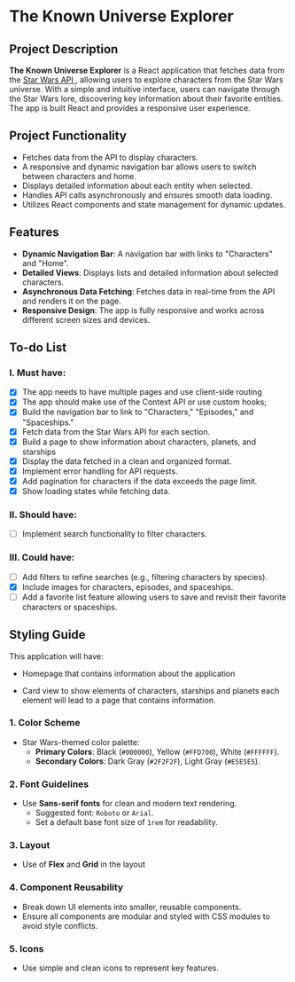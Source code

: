 # The Known Universe Explorer

## Project Description
**The Known Universe Explorer** is a React application that fetches data from the [Star Wars API ](https://akabab.github.io/starwars-api/), allowing users to explore characters from the Star Wars universe. With a simple and intuitive interface, users can navigate through the Star Wars lore, discovering key information about their favorite entities. The app is built React and provides a responsive user experience.

## Project Functionality
- Fetches data from the API to display characters.
- A responsive and dynamic navigation bar allows users to switch between characters and home.
- Displays detailed information about each entity when selected.
- Handles API calls asynchronously and ensures smooth data loading.
- Utilizes React components and state management for dynamic updates.

## Features
- **Dynamic Navigation Bar**: A navigation bar with links to "Characters" and "Home".
- **Detailed Views**: Displays lists and detailed information about selected characters.
- **Asynchronous Data Fetching**: Fetches data in real-time from the API and renders it on the page.
- **Responsive Design**: The app is fully responsive and works across different screen sizes and devices.

## To-do List

### I. Must have:
- [x] The app needs to have multiple pages and use client-side routing
- [x] The app should make use of the Context API or use custom hooks;
- [x] Build the navigation bar to link to "Characters," "Episodes," and "Spaceships."
- [x] Fetch data from the Star Wars API for each section.
- [x] Build a page to show information about characters, planets, and starships
- [x] Display the data fetched in a clean and organized format.
- [x] Implement error handling for API requests.
- [x] Add pagination for characters if the data exceeds the page limit.
- [x] Show loading states while fetching data.

### II. Should have:
- [ ] Implement search functionality to filter characters.

  
### III. Could have:
- [ ] Add filters to refine searches (e.g., filtering characters by species).
- [x] Include images for characters, episodes, and spaceships.
- [ ] Add a favorite list feature allowing users to save and revisit their favorite characters or spaceships.

## Styling Guide

This application will have:

- Homepage that contains information about the application

- Card view to show elements of characters, starships and planets each element will lead to a page that contains information.

### 1. **Color Scheme**
- Star Wars-themed color palette:
    - **Primary Colors**: Black (`#000000`), Yellow (`#FFD700`), White (`#FFFFFF`).
    - **Secondary Colors**: Dark Gray (`#2F2F2F`), Light Gray (`#E5E5E5`).

### 2. **Font Guidelines**
- Use **Sans-serif fonts** for clean and modern text rendering.
    - Suggested font: `Roboto` or `Arial`.
    - Set a default base font size of `1rem` for readability.
  
### 3. **Layout**
- Use of **Flex** and **Grid** in the layout
### 4. **Component Reusability**
- Break down UI elements into smaller, reusable components.
- Ensure all components are modular and styled with CSS modules to avoid style conflicts.

### 5. **Icons**
- Use simple and clean icons to represent key features.

